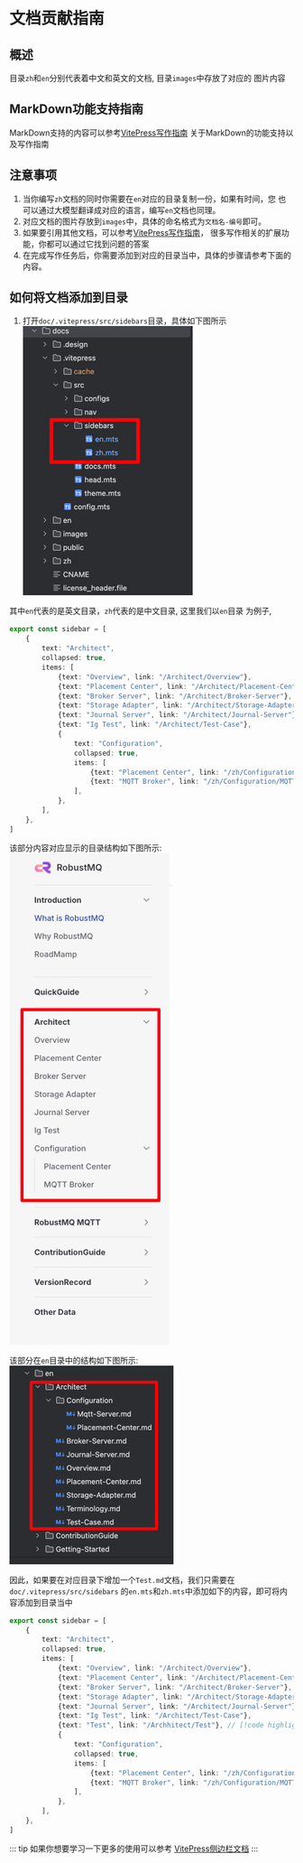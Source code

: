 # 文档贡献指南
## 概述
目录`zh`和`en`分别代表着中文和英文的文档, 目录`images`中存放了对应的
图片内容

## MarkDown功能支持指南

MarkDown支持的内容可以参考[VitePress写作指南](https://vitepress.dev/guide/markdown)
关于MarkDown的功能支持以及写作指南


## 注意事项
1. 当你编写`zh`文档的同时你需要在`en`对应的目录复制一份，如果有时间，您
也可以通过大模型翻译成对应的语言，编写`en`文档也同理。
2. 对应文档的图片存放到`images`中，具体的命名格式为`文档名-编号`即可。
3. 如果要引用其他文档，可以参考[VitePress写作指南](https://vitepress.dev/guide/markdown)，
很多写作相关的扩展功能，你都可以通过它找到问题的答案
4. 在完成写作任务后，你需要添加到对应的目录当中，具体的步骤请参考下面的内容。

## 如何将文档添加到目录
1. 打开`doc/.vitepress/src/sidebars`目录，具体如下图所示
![sidebars](../../../images/DocContributionGuide-1.png)

其中`en`代表的是英文目录，`zh`代表的是中文目录, 这里我们以`en`目录
为例子, 
```ts
export const sidebar = [
    {
        text: "Architect",
        collapsed: true,
        items: [
            {text: "Overview", link: "/Architect/Overview"},
            {text: "Placement Center", link: "/Architect/Placement-Center"},
            {text: "Broker Server", link: "/Architect/Broker-Server"},
            {text: "Storage Adapter", link: "/Architect/Storage-Adapter"},
            {text: "Journal Server", link: "/Architect/Journal-Server"},
            {text: "Ig Test", link: "/Architect/Test-Case"},
            {
                text: "Configuration",
                collapsed: true,
                items: [
                    {text: "Placement Center", link: "/zh/Configuration/META"},
                    {text: "MQTT Broker", link: "/zh/Configuration/MQTT"},
                ],
            },
        ],
    },
]
```

该部分内容对应显示的目录结构如下图所示:
![doc-structure](../../../images/DocContributionGuide-2.png)

该部分在`en`目录中的结构如下图所示:
![img.png](../../../images/DocContributionGuide-3.png)

因此，如果要在对应目录下增加一个`Test.md`文档，我们只需要在`doc/.vitepress/src/sidebars`
的`en.mts`和`zh.mts`中添加如下的内容，即可将内容添加到目录当中

```ts
export const sidebar = [
    {
        text: "Architect",
        collapsed: true,
        items: [
            {text: "Overview", link: "/Architect/Overview"},
            {text: "Placement Center", link: "/Architect/Placement-Center"},
            {text: "Broker Server", link: "/Architect/Broker-Server"},
            {text: "Storage Adapter", link: "/Architect/Storage-Adapter"},
            {text: "Journal Server", link: "/Architect/Journal-Server"},
            {text: "Ig Test", link: "/Architect/Test-Case"},
            {text: "Test", link: "/Archhitect/Test"}, // [!code highlight]
            {
                text: "Configuration",
                collapsed: true,
                items: [
                    {text: "Placement Center", link: "/zh/Configuration/META"},
                    {text: "MQTT Broker", link: "/zh/Configuration/MQTT"},
                ],
            },
        ],
    },
]
```

::: tip
如果你想要学习一下更多的使用可以参考
[VitePress侧边栏文档](https://vitepress.dev/zh/reference/default-theme-sidebar)
::: 